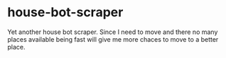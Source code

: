 # house-bot-scraper
Yet another house bot scraper. Since I need to move and there no many places available being fast will give me more chaces to move to a better place. 
